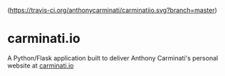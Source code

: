 (https://travis-ci.org/anthonycarminati/carminatiio.svg?branch=master)
# carminati.io
A Python/Flask application built to deliver Anthony Carminati's personal website at [carminati.io](http://carminati.io)
